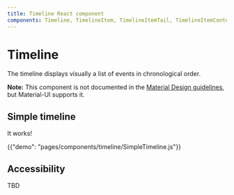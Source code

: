 ```yaml
---
title: Timeline React component
components: Timeline, TimelineItem, TimelineItemTail, TimelineItemContent
---
```


# Timeline

<p class="description">The timeline displays visually a list of events in chronological order.</p>

**Note:** This component is not documented in the [Material Design guidelines](https://material.io/), but Material-UI supports it.

## Simple timeline

It works!

{{"demo": "pages/components/timeline/SimpleTimeline.js"}}

## Accessibility

TBD